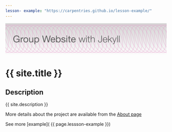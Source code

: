 ```yaml
---
lesson- example: "https://carpentries.github.io/lesson-example/" 
---
```


![Group Web banner](./image/site_banner.png)

# {{ site.title }}

<!-- comment here-->

## Description
{{ site.description }}

More details about the project are available from the [About page](about.md)

See more [example]( {{ page.lessson-example }})

<!-- [About page link](https://github.com/ufangYang/jeco-website/blob/main/about.md) -->

<!-- [about]('/about') links to the github repo -->
